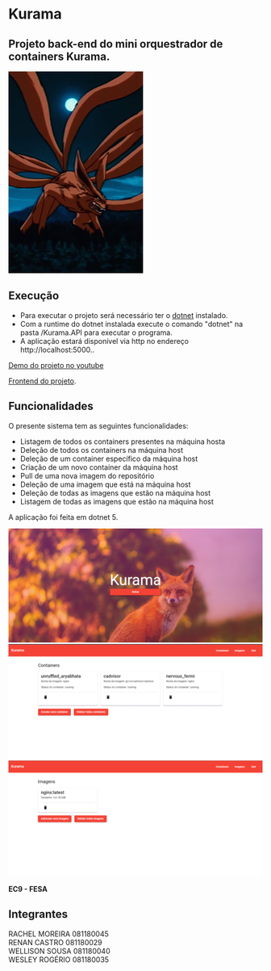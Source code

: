 # Kurama
## Projeto back-end do mini orquestrador de containers Kurama.

![alt text](https://github.com/RenanCdS/kurama-back/blob/master/readme/kurama.webp?raw=true)

## Execução
- Para executar o projeto será necessário ter o [dotnet](https://dotnet.microsoft.com/en-us/download/dotnet/5.0) instalado.
- Com a runtime do dotnet instalada execute o comando "dotnet" na pasta /Kurama.API para executar o programa.
- A aplicação estará disponível via http no endereço http://localhost:5000..

[Demo do projeto no youtube](https://www.youtube.com/watch?v=zuHCJYfF8Ls)

[Frontend do projeto](https://github.com/RenanCdS/kurama-front).

## Funcionalidades 
O presente sistema tem as seguintes funcionalidades:
- Listagem de todos os containers presentes na máquina hosta
- Deleção de todos os containers na máquina host
- Deleção de um container específico da máquina host
- Criação de um novo container da máquina host
- Pull de uma nova imagem do repositório
- Deleção de uma imagem que está na máquina host
- Deleção de todas as imagens que estão na máquina host
- Listagem de todas as imagens que estão na máquina host

A aplicação foi feita em dotnet 5.

![alt text](https://github.com/RenanCdS/kurama-back/blob/master/readme/tela-inicial.PNG?raw=true)
![alt text](https://github.com/RenanCdS/kurama-back/blob/master/readme/tela-containers.PNG?raw=true)
![alt text](https://github.com/RenanCdS/kurama-back/blob/master/readme/tela-imagens.PNG?raw=true)

**EC9 - FESA**
## Integrantes
RACHEL MOREIRA 081180045  
RENAN CASTRO 081180029  
WELLISON SOUSA 081180040  
WESLEY ROGÉRIO 081180035  
